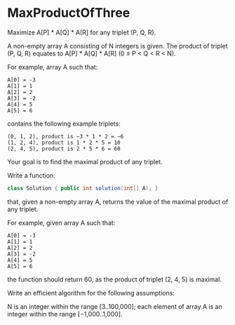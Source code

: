 # MaxProductOfThree

Maximize A[P] * A[Q] * A[R] for any triplet (P, Q, R).

A non-empty array A consisting of N integers is given. The product of triplet (P, Q, R) equates to A[P] * A[Q] * A[R] (0 ≤ P < Q < R < N).

For example, array A such that:
    
    A[0] = -3
    A[1] = 1
    A[2] = 2
    A[3] = -2
    A[4] = 5
    A[5] = 6

contains the following example triplets:

    (0, 1, 2), product is −3 * 1 * 2 = −6
    (1, 2, 4), product is 1 * 2 * 5 = 10
    (2, 4, 5), product is 2 * 5 * 6 = 60

Your goal is to find the maximal product of any triplet.

Write a function:

```java
class Solution { public int solution(int[] A); }
```
that, given a non-empty array A, returns the value of the maximal product of any triplet.

For example, given array A such that:

    A[0] = -3
    A[1] = 1
    A[2] = 2
    A[3] = -2
    A[4] = 5
    A[5] = 6

the function should return 60, as the product of triplet (2, 4, 5) is maximal.

Write an efficient algorithm for the following assumptions:

N is an integer within the range [3..100,000];
each element of array A is an integer within the range [−1,000..1,000].
